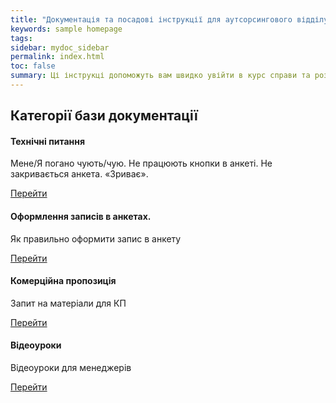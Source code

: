 ```yaml
---
title: "Документація та посадові інструкції для аутсорсингового відділу продажу"
keywords: sample homepage
tags: 
sidebar: mydoc_sidebar
permalink: index.html
toc: false
summary: Ці інструкці допоможуть вам швидко увійти в курс справи та розпочати роботу. Також тут зібрані практично всі відомі технічні проблеми, які можуть відбутись за час вашого перебування за робочим місцем. Якщо ви не змогли знайти тут вирішення своєї проблеми зверніться до it - спеціаліста. 
---
```

<div class="row"> 
         <div class="col-lg-12">
             <h2 class="page-header">Категорії бази документації</h2>
         </div>
         <div class="col-md-3 col-sm-6">
             <div class="panel panel-default text-center">
                 <div class="panel-heading">
                     <span class="fa-stack fa-5x">
                           <i class="fa fa-circle fa-stack-2x text-primary"></i>
                           <i class="fa fa-phone fa-stack-1x fa-inverse"></i>
                     </span>
                 </div>
                 <div class="panel-body">
                     <h4>Технічні питання</h4>
                     <p>Мене/Я погано чують/чую. Не працюють кнопки в анкеті. Не закривається анкета. «Зриває».</p>
                     <a href="tag_technical_problems.html" class="btn btn-primary">Перейти</a>
                 </div>
             </div>
         </div>
         <div class="col-md-3 col-sm-6">
             <div class="panel panel-default text-center">
                 <div class="panel-heading">
                     <span class="fa-stack fa-5x">
                           <i class="fa fa-circle fa-stack-2x text-primary"></i>
                           <i class="fa fa-pencil-square-o fa-stack-1x fa-inverse"></i>
                     </span>
                 </div>
                 <div class="panel-body">
                     <h4>Оформлення записів в анкетах.</h4>
                     <p>Як правильно оформити запис в анкету</p>
                     <a href="tag_anketa.html" class="btn btn-primary">Перейти</a>
                 </div>
             </div>
         </div>
         <div class="col-md-3 col-sm-6">
             <div class="panel panel-default text-center">
                 <div class="panel-heading">
                     <span class="fa-stack fa-5x">
                           <i class="fa fa-circle fa-stack-2x text-primary"></i>
                           <i class="fa fa-support fa-stack-1x fa-inverse"></i>
                     </span>
                 </div>
                 <div class="panel-body">
                     <h4>Комерційна пропозиція</h4>
                     <p>Запит на матеріали для КП</p>
                     <a href="tag_commercial_offer.html" class="btn btn-primary">Перейти</a>
                 </div>
             </div>
         </div>
         <div class="col-md-3 col-sm-6">
             <div class="panel panel-default text-center">
                 <div class="panel-heading">
                     <span class="fa-stack fa-5x">
                           <i class="fa fa-circle fa-stack-2x text-primary"></i>
                           <i class="fa fa-play fa-stack-1x fa-inverse"></i>
                     </span>
                 </div>
                 <div class="panel-body">
                     <h4>Відеоуроки</h4>
                     <p>Відеоуроки для менеджерів</p>
                     <a href="tag_tutorials.html" class="btn btn-primary">Перейти</a>
                 </div>
             </div>
         </div>
</div>


